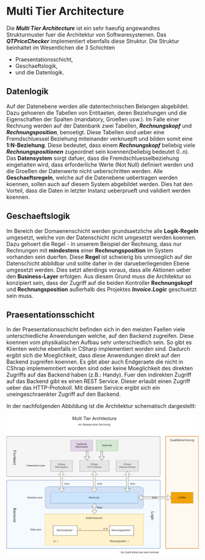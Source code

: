 ﻿Multi Tier Architecture  
=======================  
  
Die ***Multi Tier Architecture*** ist ein sehr haeufig angewandtes Strukturmuster fuer die Architektur von Softwaresystemen. Das ***QTPriceChecker*** implementiert ebenfalls diese Struktur. Die Struktur beinhaltet im Wesentlichen die 3 Schichten  
  
- Praesentationsschicht,  
- Geschaeftslogik,  
- und die Datenlogik.  
  
## Datenlogik  
  
Auf der Datenebene werden alle datentechnischen Belangen abgebildet. Dazu gehoeren die Tabellen von Entitaeten, deren Beziehungen und die Eigenschaften der Spalten (mandatory, Groeßen usw.). Im Falle einer Rechnung werden auf der Datenbank zwei Tabellen, ***Rechnungskopf*** und ***Rechnungsposition***, benoetigt. Diese Tabellen sind ueber eine Fremdschluessel Beziehung miteinander verknuepft und bilden somit eine **1:N-Beziehung**. Diese bedeutet, dass einem ***Rechnungskopf*** beliebig viele ***Rechnungspositionen*** zugeordnet sein koennen(beliebig bedeutet 0..n).  
Das **Datensystem** sorgt dafuer, dass die Fremdschluesselbeziehung eingehalten wird, dass erforderliche Werte (Not Null) definiert werden und die Groeßen der Datenwerte nicht ueberschritten werden. Alle **Geschaeftsregeln**, welche auf die Datenebene uebertragen werden koennen, sollen auch auf diesem System abgebildet werden. Dies hat den Vorteil, dass die Daten in letzter Instanz ueberprueft und validiert werden koennen.  
  
## Geschaeftslogik  
  
Im Bereich der Domaenenschicht werden grundsaetzliche alle **Logik-Regeln** umgesetzt, welche von der Datenschicht nicht umgesetzt werden koennen. Dazu gehoert die Regel - in unserem Beispiel der Rechnung, dass nur Rechnungen mit **mindestens** einer **Rechnungsposition** im System vorhanden sein duerfen. Diese **Regel** ist schwierig bis unmoeglich auf der Datenschicht abbildbar und sollte daher in der darueberliegenden Ebene umgesetzt werden. Dies setzt allerdings voraus, dass alle Aktionen ueber den **Business-Layer** erfolgen. Aus diesem Grund muss die Architektur so konzipiert sein, dass der Zugriff auf die beiden Kontroller **Rechnungskopf** und **Rechnungsposition** außerhalb des Projektes ***Invoice.Logic*** geschuetzt sein muss.  
  
## Praesentationsschicht  
  
In der Praesentationsschicht befinden sich in den meisten Faellen viele unterschiedliche Anwendungen welche, auf den Backend zugreifen. Diese koennen vom physikalischen Aufbau sehr unterschiedlich sein. So gibt es Klienten welche ebenfalls in CSharp implementiert worden sind. Dadurch ergibt sich die Moeglichkeit, dass diese Anwendungen direkt auf den Backend zugreifen koennen. Es gibt aber auch Endgeraete die nicht in CShrap implememntiert worden sind oder keine Moeglichkeit des direkten Zugriffs auf das Backend haben (z.B.: Handy). Fuer den indirekten Zugriff auf das Backend gibt es einen REST Service. Dieser erlaubt einen Zugriff ueber das HTTP-Protokoll. Mit diesem Service ergibt sich ein uneingeschraenkter Zugriff auf den Backend.  
  
In der nachfolgenden Abbildung ist die Architektur schematisch dargestellt:   
  
  
![MultiTierAchitecture](MultiTierArchitecture.png)  
